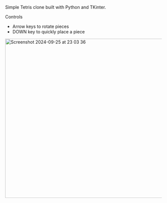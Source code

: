 Simple Tetris clone built with Python and TKinter.

Controls
- Arrow keys to rotate pieces
- DOWN key to quickly place a piece


<img width="512" alt="Screenshot 2024-09-25 at 23 03 36" src="https://github.com/user-attachments/assets/cda65168-c051-406a-b517-f4983fe874c1">
